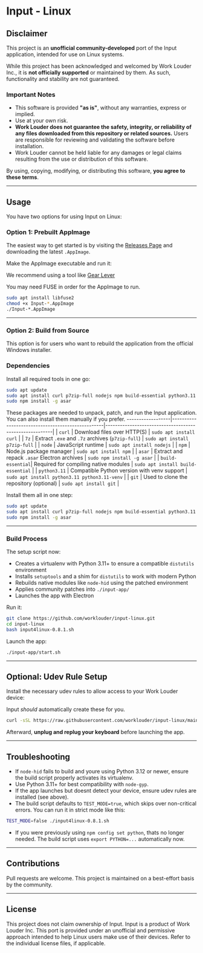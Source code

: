 # Input - Linux

##  Disclaimer

This project is an **unofficial community-developed** port of the Input application, intended for use on Linux systems.

While this project has been acknowledged and welcomed by Work Louder Inc., it is **not officially supported** or maintained by them. As such, functionality and stability are not guaranteed.

### Important Notes

- This software is provided **"as is"**, without any warranties, express or implied.
- Use at your own risk.
- **Work Louder does not guarantee the safety, integrity, or reliability of any files downloaded from this repository or related sources.** Users are responsible for reviewing and validating the software before installation.
- Work Louder cannot be held liable for any damages or legal claims resulting from the use or distribution of this software.

By using, copying, modifying, or distributing this software, **you agree to these terms**.

---

## Usage

You have two options for using Input on Linux:

### Option 1: Prebuilt AppImage

The easiest way to get started is by visiting the [Releases Page](https://github.com/worklouder/input-linux/releases) and downloading the latest `.AppImage`.

Make the AppImage executable and run it:

We recommend using a tool like [Gear Lever](https://flathub.org/apps/it.mijorus.gearlever)

You may need FUSE in order for the AppImage to run.

```bash
sudo apt install libfuse2
chmod +x Input-*.AppImage
./Input-*.AppImage
```

---

### Option 2: Build from Source

This option is for users who want to rebuild the application from the official Windows installer.


### Dependencies

Install all required tools in one go:

```bash
sudo apt update
sudo apt install curl p7zip-full nodejs npm build-essential python3.11 python3.11-venv git
sudo npm install -g asar
```

These packages are needed to unpack, patch, and run the Input application. You can also install them manually if you prefer.
------------------|--------------------------------------------------|--------------------------------------------------------|
| `curl`           | Download files over HTTP(S)                      | `sudo apt install curl`                               |
| `7z`             | Extract `.exe` and `.7z` archives (`p7zip-full`) | `sudo apt install p7zip-full`                         |
| `node`           | JavaScript runtime                               | `sudo apt install nodejs`                             |
| `npm`            | Node.js package manager                          | `sudo apt install npm`                                |
| `asar`           | Extract and repack `.asar` Electron archives     | `sudo npm install -g asar`                            |
| `build-essential`| Required for compiling native modules            | `sudo apt install build-essential`                    |
| `python3.11`     | Compatible Python version with venv support      | `sudo apt install python3.11 python3.11-venv`         |
| `git`            | Used to clone the repository (optional)          | `sudo apt install git`                                |

Install them all in one step:

```bash
sudo apt update
sudo apt install curl p7zip-full nodejs npm build-essential python3.11 python3.11-venv git
sudo npm install -g asar
```

---

###  Build Process

The setup script now:

- Creates a virtualenv with Python 3.11+ to ensure a compatible `distutils` environment
- Installs `setuptools` and a shim for `distutils` to work with modern Python
- Rebuilds native modules like `node-hid` using the patched environment
- Applies community patches into `./input-app/`
- Launches the app with Electron

Run it:

```bash
git clone https://github.com/worklouder/input-linux.git
cd input-linux
bash input4linux-0.8.1.sh
```

Launch the app:

```bash
./input-app/start.sh
```

---

## Optional: Udev Rule Setup

Install the necessary udev rules to allow access to your Work Louder device:

Input *should* automatically create these for you.

```bash
curl -sSL https://raw.githubusercontent.com/worklouder/input-linux/main/patch/dist-electron/scripts/install-udev-worklouder.sh | sudo bash
```

Afterward, **unplug and replug your keyboard** before launching the app.

---

## Troubleshooting

- If `node-hid` fails to build and youre using Python 3.12 or newer, ensure the build script properly activates its virtualenv.
- Use Python 3.11+ for best compatibility with `node-gyp`.
- If the app launches but doesnt detect your device, ensure udev rules are installed (see above).
- The build script defaults to `TEST_MODE=true`, which skips over non-critical errors. You can run it in strict mode like this:

```bash
TEST_MODE=false ./input4linux-0.8.1.sh
```

- If you were previously using `npm config set python`, thats no longer needed. The build script uses `export PYTHON=...` automatically now.

---

## Contributions

Pull requests are welcome. This project is maintained on a best-effort basis by the community.

---

## License

This project does not claim ownership of Input. Input is a product of Work Louder Inc. This port is provided under an unofficial and permissive approach intended to help Linux users make use of their devices. Refer to the individual license files, if applicable.
